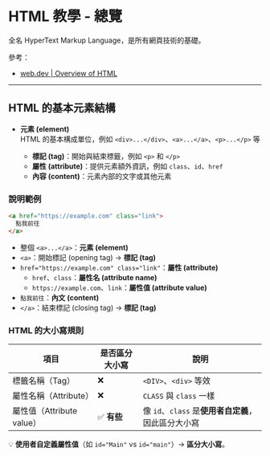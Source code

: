 # HTML 教學 - 總覽
全名 HyperText Markup Language，是所有網頁技術的基礎。

參考：
* [web.dev | Overview of HTML](https://web.dev/learn/html/overview)

---

## HTML 的基本元素結構

- **元素 (element)**  
  HTML 的基本構成單位，例如 `<div>...</div>`、`<a>...</a>`、`<p>...</p>` 等

  - **標記 (tag)**：開始與結束標籤，例如 `<p>` 和 `</p>`
  - **屬性 (attribute)**：提供元素額外資訊，例如 `class`、`id`、`href`
  - **內容 (content)**：元素內部的文字或其他元素

### 說明範例

```html
<a href="https://example.com" class="link"> 
  點我前往
</a>
```
* 整個 `<a>...</a>`：**元素 (element)**
* `<a>`：開始標記 (opening tag) → **標記 (tag)**
* `href="https://example.com" class="link"`：**屬性 (attribute)** 
    * `href`、`class`：**屬性名 (attribute name)**
    * `https://example.com`、`link`：**屬性值 (attribute value)**
* `點我前往`：**內文 (content)**
* `</a>`：結束標記 (closing tag) → **標記 (tag)**

### HTML 的大小寫規則

| 項目                   | 是否區分大小寫      | 說明                                 |
| -------------------- | ------------- | ---------------------------------- |
| 標籤名稱（Tag）            | ❌      | `<DIV>`、`<div>` 等效                 |
| 屬性名稱（Attribute）      | ❌      | `CLASS` 與 `class` 一樣               |
| 屬性值（Attribute value） | ✅ **有些** | 像 `id`、`class` 是**使用者自定義**，因此區分大小寫 |

💡 **使用者自定義屬性值**（如 `id="Main"` vs `id="main"`）→ **區分大小寫**。
